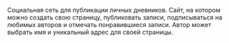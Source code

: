Cоциальная сеть для публикации личных дневников.
Сайт, на котором можно создать свою страницу, публиковать записи, подписываться на любимых авторов и отмечать понравившиеся записи.
Автор может выбрать имя и уникальный адрес для своей страницы.
